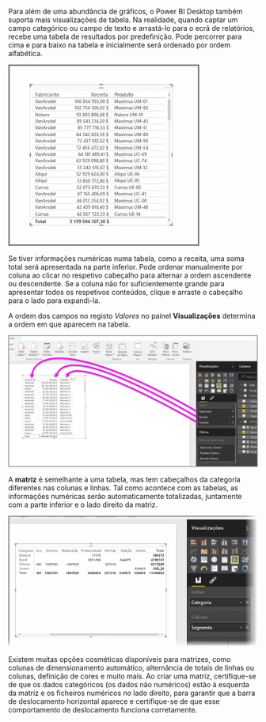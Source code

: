 Para além de uma abundância de gráficos, o Power BI Desktop também suporta mais visualizações de tabela. Na realidade, quando captar um campo categórico ou campo de texto e arrastá-lo para o ecrã de relatórios, recebe uma tabela de resultados por predefinição. Pode percorrer para cima e para baixo na tabela e inicialmente será ordenado por ordem alfabética.

![](media/3-6-create-tables-matrixes/3-6_1.png)

Se tiver informações numéricas numa tabela, como a receita, uma soma total será apresentada na parte inferior. Pode ordenar manualmente por coluna ao clicar no respetivo cabeçalho para alternar a ordem ascendente ou descendente. Se a coluna não for suficientemente grande para apresentar todos os respetivos conteúdos, clique e arraste o cabeçalho para o lado para expandi-la.

A ordem dos campos no registo *Valores* no painel **Visualizações** determina a ordem em que aparecem na tabela.

![](media/3-6-create-tables-matrixes/3-6_2.png)

A **matriz** é semelhante a uma tabela, mas tem cabeçalhos da categoria diferentes nas colunas e linhas. Tal como acontece com as tabelas, as informações numéricas serão automaticamente totalizadas, juntamente com a parte inferior e o lado direito da matriz.

![](media/3-6-create-tables-matrixes/3-6_3.png)

Existem muitas opções cosméticas disponíveis para matrizes, como colunas de dimensionamento automático, alternância de totais de linhas ou colunas, definição de cores e muito mais. Ao criar uma matriz, certifique-se de que os dados categóricos (os dados não numéricos) estão à esquerda da matriz e os ficheiros numéricos no lado direito, para garantir que a barra de deslocamento horizontal aparece e certifique-se de que esse comportamento de deslocamento funciona corretamente.

